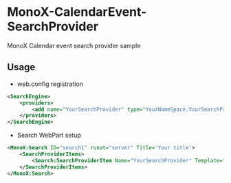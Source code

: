 # MonoX-CalendarEvent-SearchProvider
MonoX Calendar event search provider sample

## Usage

- web.config registration
```xml
<SearchEngine>
    <providers>
        <add name="YourSearchProvider" type="YourNameSpace.YourSearchProvider, YourDllName" BoldSearchPhrases="true"/>
    </providers>
</SearchEngine>
```

- Search WebPart setup
```xml
<MonoX:Search ID="search1" runat="server" Title='Your title'>
    <SearchProviderItems>
        <Search:SearchProviderItem Name="YourSearchProvider" Template="Default"></Search:SearchProviderItem>
    </SearchProviderItems>
</MonoX:Search>
```


